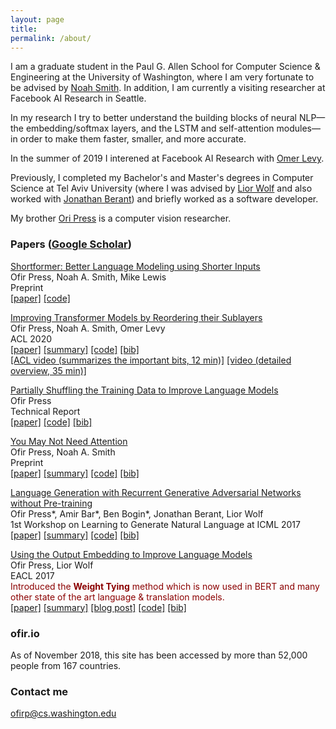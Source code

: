 ```yaml
---
layout: page
title: 
permalink: /about/
---
```


I am a graduate student in the Paul G. Allen School for Computer Science & Engineering at the University of Washington, where I am very fortunate to be advised by [Noah Smith](https://homes.cs.washington.edu/~nasmith/). 
In addition, I am currently a visiting researcher at Facebook AI Research in Seattle. 

In my research I try to better understand the building blocks of neural NLP—the embedding/softmax layers, and the LSTM and self-attention modules—in order to make them faster, smaller, and more accurate. 

In the summer of 2019 I interened at Facebook AI Research with [Omer Levy](https://levyomer.wordpress.com/). 

Previously, I completed my Bachelor's and Master's degrees in Computer Science at Tel Aviv University (where I was advised by [Lior Wolf](http://www.cs.tau.ac.il/~wolf/) and also worked with [Jonathan Berant](http://www.cs.tau.ac.il/~joberant/)) and briefly worked as a software developer. 

My brother [Ori Press](https://oripress.com/) is a computer vision researcher. 

### Papers ([Google Scholar](https://scholar.google.com/citations?user=LeHa8psAAAAJ))

[Shortformer: Better Language Modeling using Shorter Inputs](https://arxiv.org/abs/2012.15832) <br>
Ofir Press, Noah A. Smith, Mike Lewis <br>
Preprint <br>
[[paper]](https://arxiv.org/pdf/2012.15832.pdf) [[code]](https://github.com/ofirpress/shortformer) <br>

[Improving Transformer Models by Reordering their Sublayers](https://www.aclweb.org/anthology/2020.acl-main.270/) <br>
Ofir Press, Noah A. Smith, Omer Levy <br>
ACL 2020 <br>
[[paper]](https://www.aclweb.org/anthology/2020.acl-main.270.pdf) [[summary]](https://ofir.io/Improving-Transformer-Models-by-Reordering-their-Sublayers/) [[code]](https://github.com/ofirpress/sandwich_transformer)  [[bib]](https://www.aclweb.org/anthology/2020.acl-main.270.bib) <br>
[[ACL video (summarizes the important bits, 12 min)]](https://slideslive.com/38928925/improving-transformer-models-by-reordering-their-sublayers) [[video (detailed overview, 35 min)]](https://www.youtube.com/watch?v=rFuuGEj3AhU)  <br>

[Partially Shuffling the Training Data to Improve Language Models](https://arxiv.org/abs/1903.04167) <br>
Ofir Press <br>
Technical Report <br>
[[paper]](https://arxiv.org/abs/1903.04167) [[code]](https://github.com/ofirpress/PartialShuffle) [[bib]](https://github.com/ofirpress/PartialShuffle#reference) <br>


[You May Not Need Attention](https://arxiv.org/abs/1810.13409)  <br>
Ofir Press, Noah A. Smith  <br>
Preprint <br>
[[paper]](https://arxiv.org/abs/1810.13409) [[summary]](https://www.shortscience.org/paper?bibtexKey=journals/corr/1810.13409&a=ofirpress)  [[code]](https://github.com/ofirpress/YouMayNotNeedAttention)  [[bib]](https://github.com/ofirpress/YouMayNotNeedAttention#reference)  <br> 


[Language Generation with Recurrent Generative Adversarial Networks without Pre-training](https://arxiv.org/abs/1706.01399)  <br>
Ofir Press\*, Amir Bar\*, Ben Bogin\*, Jonathan Berant, Lior Wolf  <br>
1st Workshop on Learning to Generate Natural Language at ICML 2017 <br>
[[paper]](https://arxiv.org/abs/1706.01399) [[summary]](https://www.shortscience.org/paper?bibtexKey=journals/corr/PressBBBW17&a=ofirpress) [[code]](https://github.com/amirbar/rnn.wgan)  [[bib]](https://github.com/amirbar/rnn.wgan#reference) <br> 


[Using the Output Embedding to Improve Language Models](https://www.aclweb.org/anthology/E17-2025) <br>
Ofir Press, Lior Wolf <br>
EACL 2017 <br>
<span style="color:DarkRed">Introduced the **Weight Tying** method which is now used in BERT and many other state of the art language & translation models.</span> <br>
[[paper]](https://www.aclweb.org/anthology/E17-2025.pdf) [[summary]](https://www.shortscience.org/paper?bibtexKey=10.18653/v1/e17-2025&a=ofirpress) [[blog post]](https://ofir.io/Neural-Language-Modeling-From-Scratch/#weight-tying)  [[code]](https://github.com/ofirpress/UsingTheOutputEmbedding)  [[bib]](https://www.aclweb.org/anthology/E17-2025.bib) <br> 


<!-- ### Service
Reviewer: NeuralGen 2019, NAACL 2019 (secondary reviewer), EMNLP 2019 (secondary reviewer), ACL 2020 (secondary reviewer), SustaiNLP 2020, EACL 2021

-->

### ofir.io

As of November 2018, this site has been accessed by more than 52,000 people from 167 countries.


### Contact me

[ofirp@cs.washington.edu](mailto:ofirp@cs.washington.edu)
